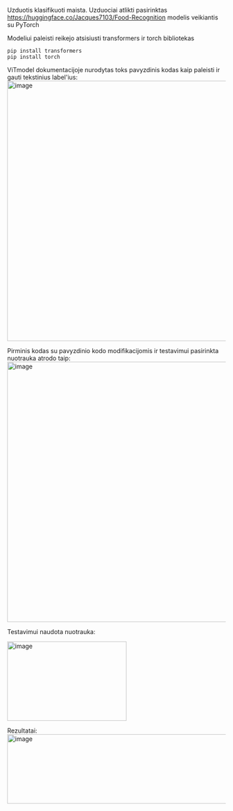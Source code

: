 Uzduotis klasifikuoti maista.
Uzduociai atlikti pasirinktas https://huggingface.co/Jacques7103/Food-Recognition modelis veikiantis su PyTorch

Modeliui paleisti reikejo atsisiusti transformers ir torch bibliotekas
```
pip install transformers
pip install torch
```

ViTmodel dokumentacijoje nurodytas toks pavyzdinis kodas kaip paleisti ir gauti tekstinius label'ius:
<img width="600" alt="image" src="https://github.com/user-attachments/assets/b05cbcf2-eed3-4281-981b-e20303a79027" />


Pirminis kodas su pavyzdinio kodo modifikacijomis ir testavimui pasirinkta nuotrauka atrodo taip: 
<img width="600" alt="image" src="https://github.com/user-attachments/assets/4377398e-2504-46f2-b289-d500486c8503" />

Testavimui naudota nuotrauka:

<img width="275" height="183" alt="image" src="https://github.com/user-attachments/assets/233f0a60-8881-43ef-b3a0-13c68d35fab1" />

Rezultatai:
<img width="1996" height="160" alt="image" src="https://github.com/user-attachments/assets/56bdaaf4-f822-40f7-85d0-9dd6c2b8789a" />

